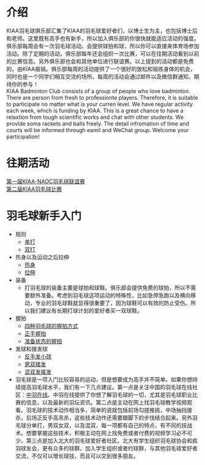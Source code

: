 
# 介绍
KIAA羽毛球俱乐部汇集了KIAA的羽毛球爱好者们，以博士生为主，也包括博士后和老师。这里既有高手也有新手，所以加入俱乐部的你很快就能适应活动的强度。俱乐部每周会有一次羽毛球活动，会提供球拍和球，所以你可以直接来体育场参加活动。除了定期的活动，俱乐部每年还会组织一次比赛，可以在往期活动看到以前的比赛信息。另外俱乐部也会和其他单位进行联谊赛。以上提到的活动都是免费的，由KIAA报销。俱乐部每周的活动提供了一个很好的放松和锻炼身体的机会，同时也是一个同学们相互交流的场所。每周的活动会通过邮件以及微信群通知，期待你的参与！  
KIAA Badminton Club consists of a group of people who love badminton. There are person from fresh to professionte players. Therefore, it is suitable to participate no matter what is your curren level. We have regular activity each week, which is funding by KIAA. This is a great chance to have a relaxtion from tough scientific works and chat with other students. We provide soma rackets and balls freely. The detail infromation of time and courts will be informed through eamil and WeChat group. Welcome your participation!
# 往期活动
[第一届KIAA-NAOC羽毛球联谊赛](https://mp.weixin.qq.com/s/Xkw8Cw20PvhjJPErcYH8GA)  
[第二届KIAA羽毛球比赛](https://mp.weixin.qq.com/s/ddA3hO1YB_pYnUOUBSuVDw)
# 羽毛球新手入门
- 规则
  - [单打](https://www.bilibili.com/video/BV1VW411o74F/?spm_id_from=333.337.search-card.all.click&vd_source=b104ef70b0f358042957c68fd6aacc21)
  - [双打](https://www.bilibili.com/video/BV1j64y1J7gD/?spm_id_from=333.337.search-card.all.click&vd_source=b104ef70b0f358042957c68fd6aacc21)
- 热身以及运动之后拉伸
  - [热身](https://bbs.badmintoncn.com/forum.php?mod=viewthread&tid=1450949)
  - [拉伸](https://www.bilibili.com/video/BV1Fu411c7hF/?spm_id_from=333.788.recommend_more_video.12&vd_source=b104ef70b0f358042957c68fd6aacc21)
- 装备
  - 打羽毛球的装备主要是球拍和球鞋。俱乐部会提供免费的球拍，所以不需要额外准备。考虑到羽毛球这项运动的特殊性，比如急停急跑以及横向移动，专业的羽毛球鞋就显得很重要了，因为球鞋可以有效的防止受伤。所以我们建议有长期打球计划的爱好者买一双球鞋。
- 握拍
  - [四种羽毛球的握拍方式](https://www.bilibili.com/video/BV1tG4y1H7XE/?spm_id_from=333.337.search-card.all.click&vd_source=b104ef70b0f358042957c68fd6aacc21)
  - [正手握拍](https://www.bilibili.com/video/BV1uL411d7bi/?spm_id_from=333.788.recommend_more_video.0&vd_source=b104ef70b0f358042957c68fd6aacc21)
  - [准备状态的握拍](https://www.bilibili.com/video/BV1LG4y1U73p/?spm_id_from=autoNext&vd_source=b104ef70b0f358042957c68fd6aacc21)
- 发球和接发球
  - [反手发小球](https://www.bilibili.com/video/BV1h84y1B7g4/?spm_id_from=333.999.0.0&vd_source=b104ef70b0f358042957c68fd6aacc21)
  - [男双接发](https://www.bilibili.com/video/BV13u4y1N7Pk/?spm_id_from=333.999.0.0&vd_source=b104ef70b0f358042957c68fd6aacc21)
  - [混双发接发](https://www.bilibili.com/video/BV1vu4y157s4/?spm_id_from=333.999.0.0)
- 羽毛球是一项入门比较容易的运动，但是想要成为高手并不简单。如果你想持续提高羽毛球水平，我们有一下几点建议。第一点是关注中国的羽毛球在线社区：[中羽在线](https://www.badmintoncn.com/)。中羽在线提供了你想了解羽毛球的一切，尤其是羽毛球职业比赛的信息，以及最新的羽坛资讯。第二点是主动在网上找羽毛球教学视频观看。羽毛球的技术动作相当多，简单的说就包括前场勾搓推挑，中场抽挡接杀，后场正反手高吊杀，这些技术动作还需要跟脚下的步伐结合起来。另外羽毛球分单打，男双女双，以及混双，每一项都有自己的特点，有不同的技战术。想要掌握这些技术，积极主动在网上找免费或者付费的视频学习必不可少。第三点是加入北大的羽毛球爱好者社区。北大有学生组织羽毛球协会和疯羽球友会，更有众多约球群。加入学生组织或者约球群，与其他羽毛球爱好者交流，不仅可以增长球技，而且可以交到很多朋友。

  

